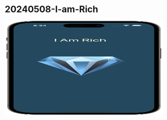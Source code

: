 # 20240508-I-am-Rich



<img src="https://github.com/luoguofeng0401/20240508-I-am-Rich/blob/main/Demo.png?raw=true" alt="我的圖片" width="500" height="300">
